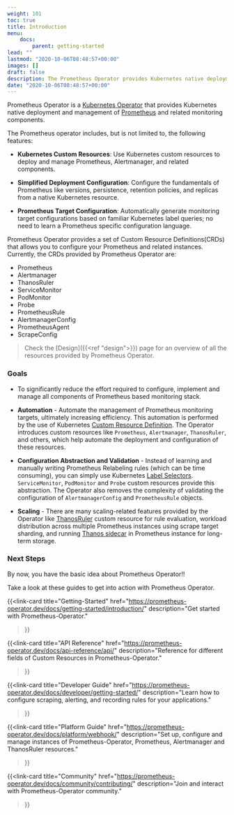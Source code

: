 ```yaml
---
weight: 101
toc: true
title: Introduction
menu:
    docs:
        parent: getting-started
lead: ""
lastmod: "2020-10-06T08:48:57+00:00"
images: []
draft: false
description: The Prometheus Operator provides Kubernetes native deployment and management of Prometheus and related monitoring components
date: "2020-10-06T08:48:57+00:00"
---
```


Prometheus Operator is a [Kubernetes Operator](https://github.com/cncf/tag-app-delivery/blob/main/operator-wg/whitepaper/Operator-WhitePaper_v1-0.md#foundation) that provides Kubernetes native deployment and management of [Prometheus](https://prometheus.io/) and related monitoring components.

The Prometheus operator includes, but is not limited to, the following features:

- **Kubernetes Custom Resources**: Use Kubernetes custom resources to deploy and manage Prometheus, Alertmanager, and related components.

- **Simplified Deployment Configuration**: Configure the fundamentals of Prometheus like versions, persistence, retention policies, and replicas from a native Kubernetes resource.

- **Prometheus Target Configuration**: Automatically generate monitoring target configurations based on familiar Kubernetes label queries; no need to learn a Prometheus specific configuration language.

Prometheus Operator provides a set of Custom Resource Definitions(CRDs) that allows you to configure your Prometheus and related instances. Currently, the CRDs provided by Prometheus Operator are:

- Prometheus
- Alertmanager
- ThanosRuler
- ServiceMonitor
- PodMonitor
- Probe
- PrometheusRule
- AlertmanagerConfig
- PrometheusAgent
- ScrapeConfig

> Check the [Design]({{<ref "design">}}) page for an overview of all the resources provided by Prometheus Operator.

### Goals

- To significantly reduce the effort required to configure, implement and manage all components of Prometheus based monitoring stack.

- **Automation** - Automate the management of Prometheus monitoring targets, ultimately increasing efficiency. This automation is performed by the use of Kubernetes [Custom Resource Definition](https://kubernetes.io/docs/tasks/extend-kubernetes/custom-resources/custom-resource-definitions/). The Operator introduces custom resources like `Prometheus`, `Alertmanager`, `ThanosRuler`, and others, which help automate the deployment and configuration of these resources.

- **Configuration Abstraction and Validation** - Instead of learning and manually writing Prometheus Relabeling rules (which can be time consuming), you can simply use Kubernetes [Label Selectors](https://kubernetes.io/docs/concepts/overview/working-with-objects/labels/#label-selectors). `ServiceMonitor`, `PodMonitor` and `Probe` custom resources provide this abstraction. The Operator also removes the complexity of validating the configuration of `AlertmanagerConfig` and `PrometheusRule` objects.

- **Scaling** - There are many scaling-related features provided by the Operator like [ThanosRuler](https://prometheus-operator.dev/docs/platform/thanos/#thanos-ruler) custom resource for rule evaluation, workload distribution across multiple Prometheus instances using scrape target sharding, and running [Thanos sidecar](https://thanos.io/v0.4/components/sidecar/) in Prometheus instance for long-term storage.

### Next Steps

By now, you have the basic idea about Prometheus Operator!!

Take a look at these guides to get into action with Prometheus Operator.

<!-- Getting-Started -->

{{<link-card
title="Getting-Started"
href="https://prometheus-operator.dev/docs/getting-started/introduction/"
description="Get started with Prometheus-Operator."

> }}

<!-- API -->

{{<link-card
title="API Reference"
href="https://prometheus-operator.dev/docs/api-reference/api/"
description="Reference for different fields of Custom Resources in Prometheus-Operator."

> }}

<!-- Developer Guide -->

{{<link-card
title="Developer Guide"
href="https://prometheus-operator.dev/docs/developer/getting-started/"
description="Learn how to configure scraping, alerting, and recording rules for your applications."

> }}

<!-- Platform Guide -->

{{<link-card
title="Platform Guide"
href="https://prometheus-operator.dev/docs/platform/webhook/"
description="Set up, configure and manage instances of Prometheus-Operator, Prometheus, Alertmanager and ThanosRuler resources."

> }}

<!-- Community -->

{{<link-card
title="Community"
href="https://prometheus-operator.dev/docs/community/contributing/"
description="Join and interact with Prometheus-Operator community."

> }}
